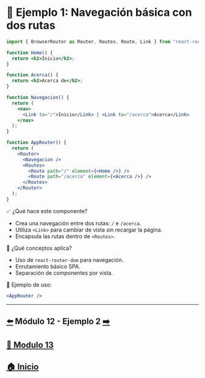 # 🧪 Ejemplo 1: Navegación básica con dos rutas

```jsx
import { BrowserRouter as Router, Routes, Route, Link } from "react-router-dom";

function Home() {
  return <h2>Inicio</h2>;
}

function Acerca() {
  return <h2>Acerca de</h2>;
}

function Navegacion() {
  return (
    <nav>
      <Link to="/">Inicio</Link> | <Link to="/acerca">Acerca</Link>
    </nav>
  );
}

function AppRouter() {
  return (
    <Router>
      <Navegacion />
      <Routes>
        <Route path="/" element={<Home />} />
        <Route path="/acerca" element={<Acerca />} />
      </Routes>
    </Router>
  );
}
```

✅ ¿Qué hace este componente?

* Crea una navegación entre dos rutas: `/` e `/acerca`.
* Utiliza `<Link>` para cambiar de vista sin recargar la página.
* Encapsula las rutas dentro de `<Routes>`.

🧠 ¿Qué conceptos aplica?

* Uso de `react-router-dom` para navegación.
* Enrutamiento básico SPA.
* Separación de componentes por vista.

📌 Ejemplo de uso:

```jsx
<AppRouter />
```
---

## [⬅️](../Modulo_12:_Lifting_State_Up_y_comunicación_entre_componentes/Modulo_12.md) Módulo 12 - Ejemplo 2 [➡️](../Ejemplos/Ejemplo_2.md) 
## [📄 Modulo 13](../Modulo_13.md)
## [🏠 Inicio](../../README.md)
